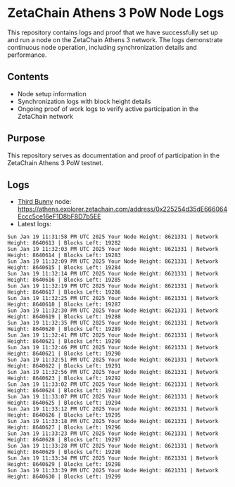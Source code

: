 # ZetaChain Athens 3 PoW Node Logs
This repository contains logs and proof that we have successfully set up and run a node on the ZetaChain Athens 3 network. The logs demonstrate continuous node operation, including synchronization details and performance.

## Contents
- Node setup information
- Synchronization logs with block height details
- Ongoing proof of work logs to verify active participation in the ZetaChain network

## Purpose
This repository serves as documentation and proof of participation in the ZetaChain Athens 3 PoW testnet.

## Logs

- [Third Bunny](https://thirdbunny.xyz/) node: https://athens.explorer.zetachain.com/address/0x225254d35dE666064Eccc5ce16eF1D8bF8D7b5EE
- Latest logs:
```
Sun Jan 19 11:31:58 PM UTC 2025 Your Node Height: 8621331 | Network Height: 8640613 | Blocks Left: 19282
Sun Jan 19 11:32:03 PM UTC 2025 Your Node Height: 8621331 | Network Height: 8640614 | Blocks Left: 19283
Sun Jan 19 11:32:09 PM UTC 2025 Your Node Height: 8621331 | Network Height: 8640615 | Blocks Left: 19284
Sun Jan 19 11:32:14 PM UTC 2025 Your Node Height: 8621331 | Network Height: 8640616 | Blocks Left: 19285
Sun Jan 19 11:32:19 PM UTC 2025 Your Node Height: 8621331 | Network Height: 8640617 | Blocks Left: 19286
Sun Jan 19 11:32:25 PM UTC 2025 Your Node Height: 8621331 | Network Height: 8640618 | Blocks Left: 19287
Sun Jan 19 11:32:30 PM UTC 2025 Your Node Height: 8621331 | Network Height: 8640619 | Blocks Left: 19288
Sun Jan 19 11:32:35 PM UTC 2025 Your Node Height: 8621331 | Network Height: 8640620 | Blocks Left: 19289
Sun Jan 19 11:32:41 PM UTC 2025 Your Node Height: 8621331 | Network Height: 8640621 | Blocks Left: 19290
Sun Jan 19 11:32:46 PM UTC 2025 Your Node Height: 8621331 | Network Height: 8640621 | Blocks Left: 19290
Sun Jan 19 11:32:51 PM UTC 2025 Your Node Height: 8621331 | Network Height: 8640622 | Blocks Left: 19291
Sun Jan 19 11:32:56 PM UTC 2025 Your Node Height: 8621331 | Network Height: 8640623 | Blocks Left: 19292
Sun Jan 19 11:33:02 PM UTC 2025 Your Node Height: 8621331 | Network Height: 8640624 | Blocks Left: 19293
Sun Jan 19 11:33:07 PM UTC 2025 Your Node Height: 8621331 | Network Height: 8640625 | Blocks Left: 19294
Sun Jan 19 11:33:12 PM UTC 2025 Your Node Height: 8621331 | Network Height: 8640626 | Blocks Left: 19295
Sun Jan 19 11:33:18 PM UTC 2025 Your Node Height: 8621331 | Network Height: 8640627 | Blocks Left: 19296
Sun Jan 19 11:33:23 PM UTC 2025 Your Node Height: 8621331 | Network Height: 8640628 | Blocks Left: 19297
Sun Jan 19 11:33:28 PM UTC 2025 Your Node Height: 8621331 | Network Height: 8640629 | Blocks Left: 19298
Sun Jan 19 11:33:34 PM UTC 2025 Your Node Height: 8621331 | Network Height: 8640629 | Blocks Left: 19298
Sun Jan 19 11:33:39 PM UTC 2025 Your Node Height: 8621331 | Network Height: 8640630 | Blocks Left: 19299
```
